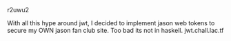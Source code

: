 r2uwu2

With all this hype around jwt, I decided to implement jason web tokens to secure my OWN jason fan club site. Too bad its not in haskell. jwt.chall.lac.tf
